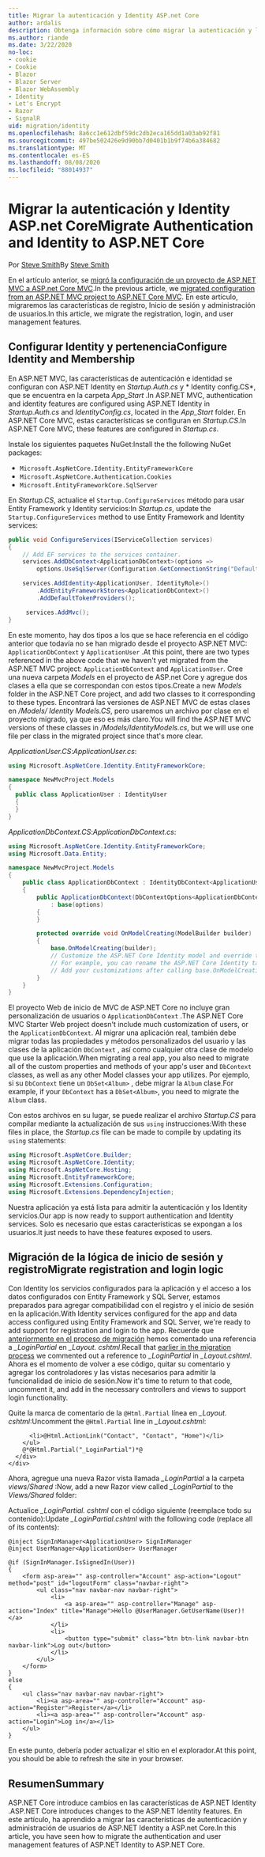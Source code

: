 ```yaml
---
title: Migrar la autenticación y Identity ASP.net Core
author: ardalis
description: Obtenga información sobre cómo migrar la autenticación y la identidad de un proyecto de MVC de ASP.NET a un proyecto de MVC de ASP.NET Core.
ms.author: riande
ms.date: 3/22/2020
no-loc:
- cookie
- Cookie
- Blazor
- Blazor Server
- Blazor WebAssembly
- Identity
- Let's Encrypt
- Razor
- SignalR
uid: migration/identity
ms.openlocfilehash: 8a6cc1e612dbf59dc2db2eca165dd1a03ab92f81
ms.sourcegitcommit: 497be502426e9d90bb7d0401b1b9f74b6a384682
ms.translationtype: MT
ms.contentlocale: es-ES
ms.lasthandoff: 08/08/2020
ms.locfileid: "88014937"
---
```

# <a name="migrate-authentication-and-no-locidentity-to-aspnet-core"></a><span data-ttu-id="37849-103">Migrar la autenticación y Identity ASP.net Core</span><span class="sxs-lookup"><span data-stu-id="37849-103">Migrate Authentication and Identity to ASP.NET Core</span></span>

<span data-ttu-id="37849-104">Por [Steve Smith](https://ardalis.com/)</span><span class="sxs-lookup"><span data-stu-id="37849-104">By [Steve Smith](https://ardalis.com/)</span></span>

<span data-ttu-id="37849-105">En el artículo anterior, se [migró la configuración de un proyecto de ASP.NET MVC a ASP.net Core MVC](xref:migration/configuration).</span><span class="sxs-lookup"><span data-stu-id="37849-105">In the previous article, we [migrated configuration from an ASP.NET MVC project to ASP.NET Core MVC](xref:migration/configuration).</span></span> <span data-ttu-id="37849-106">En este artículo, migraremos las características de registro, Inicio de sesión y administración de usuarios.</span><span class="sxs-lookup"><span data-stu-id="37849-106">In this article, we migrate the registration, login, and user management features.</span></span>

## <a name="configure-no-locidentity-and-membership"></a><span data-ttu-id="37849-107">Configurar Identity y pertenencia</span><span class="sxs-lookup"><span data-stu-id="37849-107">Configure Identity and Membership</span></span>

<span data-ttu-id="37849-108">En ASP.NET MVC, las características de autenticación e identidad se configuran con ASP.NET Identity en *Startup.Auth.cs* y \* Identity config.CS\*, que se encuentra en la carpeta *App_Start* .</span><span class="sxs-lookup"><span data-stu-id="37849-108">In ASP.NET MVC, authentication and identity features are configured using ASP.NET Identity in *Startup.Auth.cs* and *IdentityConfig.cs*, located in the *App_Start* folder.</span></span> <span data-ttu-id="37849-109">En ASP.NET Core MVC, estas características se configuran en *Startup.CS*.</span><span class="sxs-lookup"><span data-stu-id="37849-109">In ASP.NET Core MVC, these features are configured in *Startup.cs*.</span></span>

<span data-ttu-id="37849-110">Instale los siguientes paquetes NuGet:</span><span class="sxs-lookup"><span data-stu-id="37849-110">Install the the following NuGet packages:</span></span>

* `Microsoft.AspNetCore.Identity.EntityFrameworkCore`
* `Microsoft.AspNetCore.Authentication.Cookies`
* `Microsoft.EntityFrameworkCore.SqlServer`

<span data-ttu-id="37849-111">En *Startup.CS*, actualice el `Startup.ConfigureServices` método para usar Entity Framework y Identity servicios:</span><span class="sxs-lookup"><span data-stu-id="37849-111">In *Startup.cs*, update the `Startup.ConfigureServices` method to use Entity Framework and Identity services:</span></span>

```csharp
public void ConfigureServices(IServiceCollection services)
{
    // Add EF services to the services container.
    services.AddDbContext<ApplicationDbContext>(options =>
        options.UseSqlServer(Configuration.GetConnectionString("DefaultConnection")));

    services.AddIdentity<ApplicationUser, IdentityRole>()
        .AddEntityFrameworkStores<ApplicationDbContext>()
        .AddDefaultTokenProviders();

     services.AddMvc();
}
```

<span data-ttu-id="37849-112">En este momento, hay dos tipos a los que se hace referencia en el código anterior que todavía no se han migrado desde el proyecto ASP.NET MVC: `ApplicationDbContext` y `ApplicationUser` .</span><span class="sxs-lookup"><span data-stu-id="37849-112">At this point, there are two types referenced in the above code that we haven't yet migrated from the ASP.NET MVC project: `ApplicationDbContext` and `ApplicationUser`.</span></span> <span data-ttu-id="37849-113">Cree una nueva carpeta *Models* en el proyecto de ASP.net Core y agregue dos clases a ella que se correspondan con estos tipos.</span><span class="sxs-lookup"><span data-stu-id="37849-113">Create a new *Models* folder in the ASP.NET Core project, and add two classes to it corresponding to these types.</span></span> <span data-ttu-id="37849-114">Encontrará las versiones de ASP.NET MVC de estas clases en */Models/ Identity Models.CS*, pero usaremos un archivo por clase en el proyecto migrado, ya que eso es más claro.</span><span class="sxs-lookup"><span data-stu-id="37849-114">You will find the ASP.NET MVC versions of these classes in */Models/IdentityModels.cs*, but we will use one file per class in the migrated project since that's more clear.</span></span>

<span data-ttu-id="37849-115">*ApplicationUser.CS*:</span><span class="sxs-lookup"><span data-stu-id="37849-115">*ApplicationUser.cs*:</span></span>

```csharp
using Microsoft.AspNetCore.Identity.EntityFrameworkCore;

namespace NewMvcProject.Models
{
  public class ApplicationUser : IdentityUser
  {
  }
}
```

<span data-ttu-id="37849-116">*ApplicationDbContext.CS*:</span><span class="sxs-lookup"><span data-stu-id="37849-116">*ApplicationDbContext.cs*:</span></span>

```csharp
using Microsoft.AspNetCore.Identity.EntityFrameworkCore;
using Microsoft.Data.Entity;

namespace NewMvcProject.Models
{
    public class ApplicationDbContext : IdentityDbContext<ApplicationUser>
    {
        public ApplicationDbContext(DbContextOptions<ApplicationDbContext> options)
            : base(options)
        {
        }

        protected override void OnModelCreating(ModelBuilder builder)
        {
            base.OnModelCreating(builder);
            // Customize the ASP.NET Core Identity model and override the defaults if needed.
            // For example, you can rename the ASP.NET Core Identity table names and more.
            // Add your customizations after calling base.OnModelCreating(builder);
        }
    }
}
```

<span data-ttu-id="37849-117">El proyecto Web de inicio de MVC de ASP.NET Core no incluye gran personalización de usuarios o `ApplicationDbContext` .</span><span class="sxs-lookup"><span data-stu-id="37849-117">The ASP.NET Core MVC Starter Web project doesn't include much customization of users, or the `ApplicationDbContext`.</span></span> <span data-ttu-id="37849-118">Al migrar una aplicación real, también debe migrar todas las propiedades y métodos personalizados del usuario y las clases de la aplicación `DbContext` , así como cualquier otra clase de modelo que use la aplicación.</span><span class="sxs-lookup"><span data-stu-id="37849-118">When migrating a real app, you also need to migrate all of the custom properties and methods of your app's user and `DbContext` classes, as well as any other Model classes your app utilizes.</span></span> <span data-ttu-id="37849-119">Por ejemplo, si su `DbContext` tiene un `DbSet<Album>` , debe migrar la `Album` clase.</span><span class="sxs-lookup"><span data-stu-id="37849-119">For example, if your `DbContext` has a `DbSet<Album>`, you need to migrate the `Album` class.</span></span>

<span data-ttu-id="37849-120">Con estos archivos en su lugar, se puede realizar el archivo *Startup.CS* para compilar mediante la actualización de sus `using` instrucciones:</span><span class="sxs-lookup"><span data-stu-id="37849-120">With these files in place, the *Startup.cs* file can be made to compile by updating its `using` statements:</span></span>

```csharp
using Microsoft.AspNetCore.Builder;
using Microsoft.AspNetCore.Identity;
using Microsoft.AspNetCore.Hosting;
using Microsoft.EntityFrameworkCore;
using Microsoft.Extensions.Configuration;
using Microsoft.Extensions.DependencyInjection;
```

<span data-ttu-id="37849-121">Nuestra aplicación ya está lista para admitir la autenticación y los Identity servicios.</span><span class="sxs-lookup"><span data-stu-id="37849-121">Our app is now ready to support authentication and Identity services.</span></span> <span data-ttu-id="37849-122">Solo es necesario que estas características se expongan a los usuarios.</span><span class="sxs-lookup"><span data-stu-id="37849-122">It just needs to have these features exposed to users.</span></span>

## <a name="migrate-registration-and-login-logic"></a><span data-ttu-id="37849-123">Migración de la lógica de inicio de sesión y registro</span><span class="sxs-lookup"><span data-stu-id="37849-123">Migrate registration and login logic</span></span>

<span data-ttu-id="37849-124">Con Identity los servicios configurados para la aplicación y el acceso a los datos configurados con Entity Framework y SQL Server, estamos preparados para agregar compatibilidad con el registro y el inicio de sesión en la aplicación.</span><span class="sxs-lookup"><span data-stu-id="37849-124">With Identity services configured for the app and data access configured using Entity Framework and SQL Server, we're ready to add support for registration and login to the app.</span></span> <span data-ttu-id="37849-125">Recuerde que [anteriormente en el proceso de migración](xref:migration/mvc#migrate-the-layout-file) hemos comentado una referencia a *_LoginPartial* en *_Layout. cshtml*.</span><span class="sxs-lookup"><span data-stu-id="37849-125">Recall that [earlier in the migration process](xref:migration/mvc#migrate-the-layout-file) we commented out a reference to *_LoginPartial* in *_Layout.cshtml*.</span></span> <span data-ttu-id="37849-126">Ahora es el momento de volver a ese código, quitar su comentario y agregar los controladores y las vistas necesarios para admitir la funcionalidad de inicio de sesión.</span><span class="sxs-lookup"><span data-stu-id="37849-126">Now it's time to return to that code, uncomment it, and add in the necessary controllers and views to support login functionality.</span></span>

<span data-ttu-id="37849-127">Quite la marca de comentario de la `@Html.Partial` línea en *_Layout. cshtml*:</span><span class="sxs-lookup"><span data-stu-id="37849-127">Uncomment the `@Html.Partial` line in *_Layout.cshtml*:</span></span>

```cshtml
      <li>@Html.ActionLink("Contact", "Contact", "Home")</li>
    </ul>
    @*@Html.Partial("_LoginPartial")*@
  </div>
</div>
```

<span data-ttu-id="37849-128">Ahora, agregue una nueva Razor vista llamada *_LoginPartial* a la carpeta *views/Shared* :</span><span class="sxs-lookup"><span data-stu-id="37849-128">Now, add a new Razor view called *_LoginPartial* to the *Views/Shared* folder:</span></span>

<span data-ttu-id="37849-129">Actualice *_LoginPartial. cshtml* con el código siguiente (reemplace todo su contenido):</span><span class="sxs-lookup"><span data-stu-id="37849-129">Update *_LoginPartial.cshtml* with the following code (replace all of its contents):</span></span>

```cshtml
@inject SignInManager<ApplicationUser> SignInManager
@inject UserManager<ApplicationUser> UserManager

@if (SignInManager.IsSignedIn(User))
{
    <form asp-area="" asp-controller="Account" asp-action="Logout" method="post" id="logoutForm" class="navbar-right">
        <ul class="nav navbar-nav navbar-right">
            <li>
                <a asp-area="" asp-controller="Manage" asp-action="Index" title="Manage">Hello @UserManager.GetUserName(User)!</a>
            </li>
            <li>
                <button type="submit" class="btn btn-link navbar-btn navbar-link">Log out</button>
            </li>
        </ul>
    </form>
}
else
{
    <ul class="nav navbar-nav navbar-right">
        <li><a asp-area="" asp-controller="Account" asp-action="Register">Register</a></li>
        <li><a asp-area="" asp-controller="Account" asp-action="Login">Log in</a></li>
    </ul>
}
```

<span data-ttu-id="37849-130">En este punto, debería poder actualizar el sitio en el explorador.</span><span class="sxs-lookup"><span data-stu-id="37849-130">At this point, you should be able to refresh the site in your browser.</span></span>

## <a name="summary"></a><span data-ttu-id="37849-131">Resumen</span><span class="sxs-lookup"><span data-stu-id="37849-131">Summary</span></span>

<span data-ttu-id="37849-132">ASP.NET Core introduce cambios en las características de ASP.NET Identity .</span><span class="sxs-lookup"><span data-stu-id="37849-132">ASP.NET Core introduces changes to the ASP.NET Identity features.</span></span> <span data-ttu-id="37849-133">En este artículo, ha aprendido a migrar las características de autenticación y administración de usuarios de ASP.NET Identity a ASP.net Core.</span><span class="sxs-lookup"><span data-stu-id="37849-133">In this article, you have seen how to migrate the authentication and user management features of ASP.NET Identity to ASP.NET Core.</span></span>
